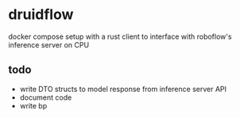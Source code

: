 # druidflow

docker compose setup with a rust client to interface with roboflow's inference server on CPU

## todo

- write DTO structs to model response from inference server API
- document code
- write bp
